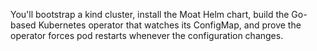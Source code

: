 You'll bootstrap a kind cluster, install the Moat Helm chart, build the Go-based Kubernetes operator that watches its ConfigMap, and prove the operator forces pod restarts whenever the configuration changes.
